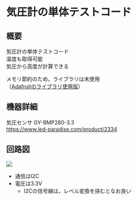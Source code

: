 # 気圧計の単体テストコード
## 概要
気圧計の単体テストコード  
温度も取得可能  
気圧から高度が計算できる

メモリ節約のため，ライブラリは未使用  
（[Adafruitのライブラリ使用版](../Test_Barometer_with_lib/README.md)）

## 機器詳細
気圧センサ GY-BMP280-3.3  
https://www.led-paradise.com/product/2334


## 回路図
![](../../Schematic/PNG/Barometer.png)

+ 通信はI2C
+ 電圧は3.3V
	- I2Cの信号線は，レベル変換を挟むとなお良い
